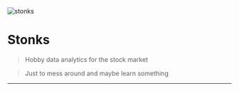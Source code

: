 <img src="https://melmagazine.com/wp-content/uploads/2019/07/Screen-Shot-2019-07-31-at-5.47.12-PM.png" title="stonks" alt="stonks">

# Stonks

> Hobby data analytics for the stock market

> Just to mess around and maybe learn something 

---

<!-- ## License -->

<!-- [![License](http://img.shields.io/:license-mit-blue.svg?style=flat-square)](http://badges.mit-license.org)

- **[MIT license](http://opensource.org/licenses/mit-license.php)**
- Copyright 2015 © <a href="http://fvcproductions.com" target="_blank">FVCproductions</a>. -->